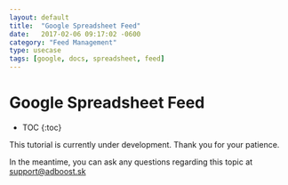 ```yaml
---
layout: default
title:  "Google Spreadsheet Feed"
date:   2017-02-06 09:17:02 -0600
category: "Feed Management"
type: usecase
tags: [google, docs, spreadsheet, feed]
---
```


# Google Spreadsheet Feed

* TOC
{:toc}

This tutorial is currently under development. Thank you for your patience.

In the meantime, you can ask any questions regarding this topic at support@adboost.sk